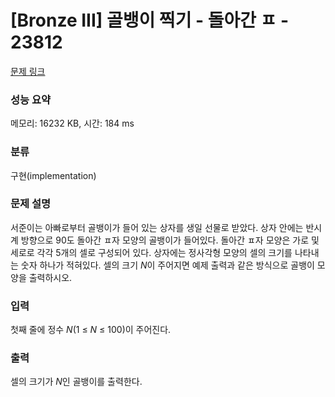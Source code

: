 # [Bronze III] 골뱅이 찍기 - 돌아간 ㅍ - 23812 

[문제 링크](https://www.acmicpc.net/problem/23812) 

### 성능 요약

메모리: 16232 KB, 시간: 184 ms

### 분류

구현(implementation)

### 문제 설명

<p>서준이는 아빠로부터 골뱅이가 들어 있는 상자를 생일 선물로 받았다. 상자 안에는 반시계 방향으로 90도 돌아간 ㅍ자 모양의 골뱅이가 들어있다. 돌아간 ㅍ자 모양은 가로 및 세로로 각각 5개의 셀로 구성되어 있다. 상자에는 정사각형 모양의 셀의 크기를 나타내는 숫자 하나가 적혀있다. 셀의 크기 <em>N</em>이 주어지면 예제 출력과 같은 방식으로 골뱅이 모양을 출력하시오.</p>

### 입력 

 <p>첫째 줄에 정수 <em>N</em>(1 ≤ <em>N</em> ≤ 100)이 주어진다.</p>

### 출력 

 <p>셀의 크기가 <em>N</em>인 골뱅이를 출력한다.</p>

